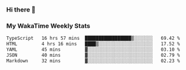 ### Hi there 👋

<!--
**royschrauwen/royschrauwen** is a ✨ _special_ ✨ repository because its `README.md` (this file) appears on your GitHub profile.

Here are some ideas to get you started:

- 🔭 I’m currently working on ...
- 🌱 I’m currently learning ...
- 👯 I’m looking to collaborate on ...
- 🤔 I’m looking for help with ...
- 💬 Ask me about ...
- 📫 How to reach me: ...
- 😄 Pronouns: ...
- ⚡ Fun fact: ...
-->


### My WakaTime Weekly Stats
<!--START_SECTION:waka-->

```txt
TypeScript   16 hrs 57 mins  █████████████████▒░░░░░░░   69.42 %
HTML         4 hrs 16 mins   ████▒░░░░░░░░░░░░░░░░░░░░   17.52 %
YAML         45 mins         ▓░░░░░░░░░░░░░░░░░░░░░░░░   03.10 %
JSON         40 mins         ▓░░░░░░░░░░░░░░░░░░░░░░░░   02.79 %
Markdown     32 mins         ▓░░░░░░░░░░░░░░░░░░░░░░░░   02.23 %
```

<!--END_SECTION:waka-->
